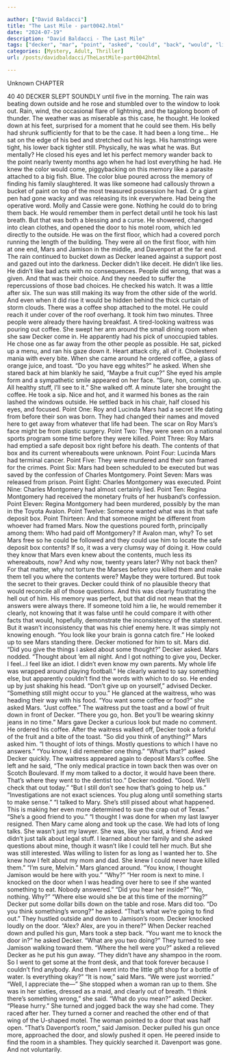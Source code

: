 ```yaml
---

author: ["David Baldacci"]
title: "The Last Mile - part0042.html"
date: "2024-07-19"
description: "David Baldacci - The Last Mile"
tags: ["decker", "mar", "point", "asked", "could", "back", "would", "like", "took", "room", "coffee", "thought", "see", "still", "door", "said", "montgomery", "something", "jamison", "waitress", "rain", "outside", "memory", "knew", "someone"]
categories: [Mystery, Adult, Thriller]
url: /posts/davidbaldacci/TheLastMile-part0042html

---
```



Unknown
CHAPTER
40
40
DECKER SLEPT SOUNDLY until five in the morning. The rain was beating down outside and he rose and stumbled over to the window to look out. Rain, wind, the occasional flare of lightning, and the tagalong boom of thunder. The weather was as miserable as this case, he thought.
He looked down at his feet, surprised for a moment that he could see them. His belly had shrunk sufficiently for that to be the case. It had been a long time…
He sat on the edge of his bed and stretched out his legs. His hamstrings were tight, his lower back tighter still.
Physically, he was what he was.
But mentally?
He closed his eyes and let his perfect memory wander back to the point nearly twenty months ago when he had lost everything he had.
He knew the color would come, piggybacking on this memory like a parasite attached to a big fish.
Blue.
The color blue poured across the memory of finding his family slaughtered. It was like someone had callously thrown a bucket of paint on top of the most treasured possession he had. Or a giant pen had gone wacky and was releasing its ink everywhere.
Had being the operative word.
Molly and Cassie were gone. Nothing he could do to bring them back. He would remember them in perfect detail until he took his last breath. But that was both a blessing and a curse.
He showered, changed into clean clothes, and opened the door to his motel room, which led directly to the outside. He was on the first floor, which had a covered porch running the length of the building. They were all on the first floor, with him at one end, Mars and Jamison in the middle, and Davenport at the far end.
The rain continued to bucket down as Decker leaned against a support post and gazed out into the darkness.
Decker didn’t like deceit. He didn’t like lies. He didn’t like bad acts with no consequences. People did wrong, that was a given. And that was their choice. And they needed to suffer the repercussions of those bad choices.
He checked his watch. It was a little after six. The sun was still making its way from the other side of the world. And even when it did rise it would be hidden behind the thick curtain of storm clouds. There was a coffee shop attached to the motel. He could reach it under cover of the roof overhang.
It took him two minutes. Three people were already there having breakfast. A tired-looking waitress was pouring out coffee. She swept her arm around the small dining room when she saw Decker come in.
He apparently had his pick of unoccupied tables. He chose one as far away from the other people as possible. He sat, picked up a menu, and ran his gaze down it. Heart attack city, all of it. Cholesterol mania with every bite.
When she came around he ordered coffee, a glass of orange juice, and toast.
“Do you have egg whites?” he asked.
When she stared back at him blankly he said, “Maybe a fruit cup?”
She eyed his ample form and a sympathetic smile appeared on her face. “Sure, hon, coming up. All healthy stuff, I’ll see to it.”
She walked off.
A minute later she brought the coffee. He took a sip. Nice and hot, and it warmed his bones as the rain lashed the windows outside.
He settled back in his chair, half closed his eyes, and focused.
Point One: Roy and Lucinda Mars had a secret life dating from before their son was born. They had changed their names and moved here to get away from whatever that life had been. The scar on Roy Mars’s face might be from plastic surgery.
Point Two: They were seen on a national sports program some time before they were killed.
Point Three: Roy Mars had emptied a safe deposit box right before his death. The contents of that box and its current whereabouts were unknown.
Point Four: Lucinda Mars had terminal cancer.
Point Five: They were murdered and their son framed for the crimes.
Point Six: Mars had been scheduled to be executed but was saved by the confession of Charles Montgomery.
Point Seven: Mars was released from prison.
Point Eight: Charles Montgomery was executed.
Point Nine: Charles Montgomery had almost certainly lied.
Point Ten: Regina Montgomery had received the monetary fruits of her husband’s confession.
Point Eleven: Regina Montgomery had been murdered, possibly by the man in the Toyota Avalon.
Point Twelve: Someone wanted what was in that safe deposit box.
Point Thirteen: And that someone might be different from whoever had framed Mars.
Now the questions poured forth, principally among them: Who had paid off Montgomery? If Avalon man, why? To set Mars free so he could be followed and they could use him to locate the safe deposit box contents? If so, it was a very clumsy way of doing it. How could they know that Mars even knew about the contents, much less its whereabouts, now? And why now, twenty years later? Why not back then? For that matter, why not torture the Marses before you killed them and make them tell you where the contents were?
Maybe they were tortured. But took the secret to their graves.
Decker could think of no plausible theory that would reconcile all of those questions.
And this was clearly frustrating the hell out of him.
His memory was perfect, but that did not mean that the answers were always there. If someone told him a lie, he would remember it clearly, not knowing that it was false until he could compare it with other facts that would, hopefully, demonstrate the inconsistency of the statement.
But it wasn’t inconsistency that was his chief enemy here. It was simply not knowing enough.
“You look like your brain is gonna catch fire.”
He looked up to see Mars standing there.
Decker motioned for him to sit. Mars did.
“Did you give the things I asked about some thought?” Decker asked.
Mars nodded. “Thought about ’em all night. And I got nothing to give you, Decker. I feel…I feel like an idiot. I didn’t even know my own parents. My whole life was wrapped around playing football.” He clearly wanted to say something else, but apparently couldn’t find the words with which to do so. He ended up by just shaking his head.
“Don’t give up on yourself,” advised Decker. “Something still might occur to you.” He glanced at the waitress, who was heading their way with his food.
“You want some coffee or food?” she asked Mars.
“Just coffee.”
The waitress put the toast and a bowl of fruit down in front of Decker. “There you go, hon. Bet you’ll be wearing skinny jeans in no time.”
Mars gave Decker a curious look but made no comment. He ordered his coffee.
After the waitress walked off, Decker took a forkful of the fruit and a bite of the toast.
“So did you think of anything?” Mars asked him.
“I thought of lots of things. Mostly questions to which I have no answers.”
“You know, I did remember one thing.”
“What’s that?” asked Decker quickly.
The waitress appeared again to deposit Mars’s coffee. She left and he said, “The only medical practice in town back then was over on Scotch Boulevard. If my mom talked to a doctor, it would have been there. That’s where they went to the dentist too.”
Decker nodded. “Good. We’ll check that out today.”
“But I still don’t see how that’s going to help us.”
“Investigations are not exact sciences. You plug along until something starts to make sense.”
“I talked to Mary. She’s still pissed about what happened. This is making her even more determined to sue the crap out of Texas.”
“She’s a good friend to you.”
“I thought I was done for when my last lawyer resigned. Then Mary came along and took up the case. We had lots of long talks. She wasn’t just my lawyer. She was, like you said, a friend. And we didn’t just talk about legal stuff. I learned about her family and she asked questions about mine, though it wasn’t like I could tell her much. But she was still interested. Was willing to listen for as long as I wanted her to. She knew how I felt about my mom and dad. She knew I could never have killed them.”
“I’m sure, Melvin.”
Mars glanced around. “You know, I thought Jamison would be here with you.”
“Why?”
“Her room is next to mine. I knocked on the door when I was heading over here to see if she wanted something to eat. Nobody answered.”
“Did you hear her inside?”
“No, nothing. Why?”
“Where else would she be at this time of the morning?” Decker put some dollar bills down on the table and rose.
Mars did too.
“Do you think something’s wrong?” he asked.
“That’s what we’re going to find out.”
They hustled outside and down to Jamison’s room. Decker knocked loudly on the door.
“Alex? Alex, are you in there?”
When Decker reached down and pulled his gun, Mars took a step back. “You want me to knock the door in?” he asked Decker.
“What are you two doing?”
They turned to see Jamison walking toward them.
“Where the hell were you?” asked a relieved Decker as he put his gun away.
“They didn’t have any shampoo in the room. So I went to get some at the front desk, and that took forever because I couldn’t find anybody. And then I went into the little gift shop for a bottle of water. Is everything okay?”
“It is now,” said Mars. “We were just worried.”
“Well, I appreciate the—”
She stopped when a woman ran up to them. She was in her sixties, dressed as a maid, and clearly out of breath. “I think there’s something wrong,” she said.
“What do you mean?” asked Decker.
“Please hurry.” She turned and jogged back the way she had come.
They raced after her. They turned a corner and reached the other end of that wing of the U-shaped motel. The woman pointed to a door that was half open.
“That’s Davenport’s room,” said Jamison.
Decker pulled his gun once more, approached the door, and slowly pushed it open.
He peered inside to find the room in a shambles.
They quickly searched it.
Davenport was gone.
And not voluntarily.

